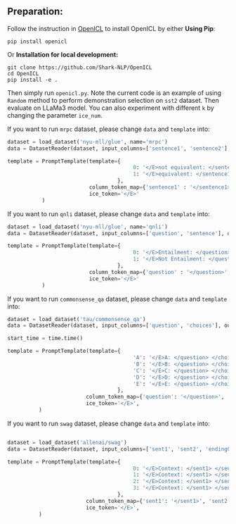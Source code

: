 ## Preparation:

Follow the instruction in [OpenICL](https://github.com/Shark-NLP/OpenICL?tab=readme-ov-file) to install OpenICL by either **Using Pip**:
```
pip install openicl
```
Or **Installation for local development:**
```
git clone https://github.com/Shark-NLP/OpenICL
cd OpenICL
pip install -e .
```

Then simply run `openicl.py`. Note the current code is an example of using `Random` method to perform demonstration selection on `sst2` dataset. Then evaluate on LLaMa3 model. You can also experiment with different `k` by changing the parameter `ice_num`.

If you want to run `mrpc` dataset, please change `data` and `template` into:
``` python
dataset = load_dataset('nyu-mll/glue', name='mrpc')
data = DatasetReader(dataset, input_columns=['sentence1', 'sentence2'], output_column='label')

template = PromptTemplate(template={
                                        0: '</E>not equivalent: </sentence1> </sentence2>',
                                        1: '</E>equivalent: </sentence1> </sentence2>' 
                                   },
                          column_token_map={'sentence1' : '</sentence1>', 'sentence2' : '</sentence2>'},
                          ice_token='</E>'
           )
```

If you want to run `qnli` dataset, please change `data` and `template` into:
``` python
dataset = load_dataset('nyu-mll/glue', name='qnli')
data = DatasetReader(dataset, input_columns=['question', 'sentence'], output_column='label')

template = PromptTemplate(template={
                                        0: '</E>Entailment: </question> </sentence>',
                                        1: '</E>Not Entailment: </question> </sentence>' 
                                   },
                          column_token_map={'question' : '</question>', 'sentence' : '</sentence>'},
                          ice_token='</E>'
           )
```

If you want to run `commonsense_qa` dataset, please change `data` and `template` into:
``` python
dataset = load_dataset('tau/commonsense_qa')
data = DatasetReader(dataset, input_columns=['question', 'choices'], output_column='answerKey')

start_time = time.time()

template = PromptTemplate(template={
                                        'A': '</E>A: </question> </choices>',
                                        'B': '</E>B: </question> </choices>',
                                        'C': '</E>C: </question> </choices>',
                                        'D': '</E>D: </question> </choices>',
                                        'E': '</E>E: </question> </choices>'
                                   },
                         column_token_map={'question': '</question>', 'choices': '</choices>'},
                         ice_token='</E>',
          )
```

If you want to run `swag` dataset, please change `data` and `template` into:
``` python

dataset = load_dataset('allenai/swag')
data = DatasetReader(dataset, input_columns=['sent1', 'sent2', 'ending0', 'ending1', 'ending2', 'ending3'], output_column='label')

template = PromptTemplate(template={
                                        0: '</E>Context: </sent1> </sent2> Choices: </ending0>, </ending1>, </ending2>, </ending3> Answer: 0',
                                        1: '</E>Context: </sent1> </sent2> Choices: </ending0>, </ending1>, </ending2>, </ending3> Answer: 1',
                                        2: '</E>Context: </sent1> </sent2> Choices: </ending0>, </ending1>, </ending2>, </ending3> Answer: 2',
                                        3: '</E>Context: </sent1> </sent2> Choices: </ending0>, </ending1>, </ending2>, </ending3> Answer: 3',
                                   },
                         column_token_map={'sent1': '</sent1>', 'sent2': '</sent2>', 'ending0': '</ending0>', 'ending1': '</ending1>', 'ending2': '</ending2>', 'ending3': '</ending3>'},
                         ice_token='</E>',
          )
```

